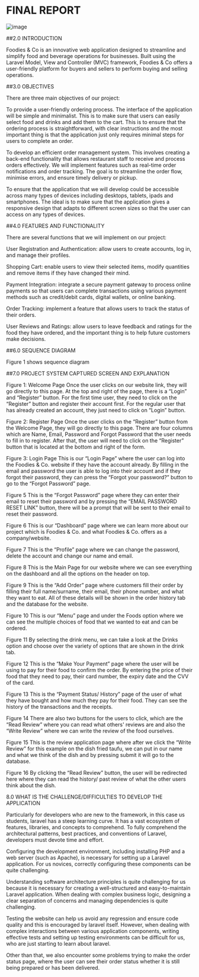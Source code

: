 # FINAL REPORT

![image](https://github.com/akmxlsz/README.md/assets/106504907/a05f2d52-d247-4667-b609-e1d0949bffb9)

##2.0 INTRODUCTION

Foodies & Co is an innovative web application designed to streamline and simplify food and beverage operations for businesses. Built using the Laravel Model, View and Controller (MVC) framework, Foodies & Co offers a user-friendly platform for buyers and sellers to perform buying and selling operations.


##3.0 OBJECTIVES


There are three main objectives of our project:

To provide a user-friendly ordering process. The interface of the application will be simple and minimalist. This is to make sure that users can easily select food and drinks and add them to the cart. This is to ensure that the ordering process is straightforward, with clear instructions and the most important thing is that the application just only requires minimal steps for users to complete an order.

To develop an efficient order management system. This involves creating a back-end functionality that allows restaurant staff to receive and process orders effectively. We will implement features such as real-time order notifications and order tracking. The goal is to streamline the order flow, minimise errors, and ensure timely delivery or pickup.

To ensure that the application that we will develop could be accessible across many types of devices including desktops, tablets, ipads and smartphones. The ideal is to make sure that the application gives a responsive design that adapts to different screen sizes so that the user can access on any types of devices.


##4.0 FEATURES AND FUNCTIONALITY 


There are several functions that we will implement on our project:

User Registration and Authentication: allow users to create accounts, log in, and manage their profiles.

Shopping Cart: enable users to view their selected items, modify quantities and remove items if they have changed their mind.

Payment Integration: integrate a secure payment gateway to process online payments so that users can complete transactions using various payment methods such as credit/debit cards, digital wallets, or online banking.

Order Tracking: implement a feature that allows users to track the status of their orders.

User Reviews and Ratings: allow users to leave feedback and ratings for the food they have ordered, and the important thing is to help future customers make decisions.

##6.0 SEQUENCE DIAGRAM


Figure 1
 shows sequence diagram



##7.0 PROJECT SYSTEM CAPTURED SCREEN AND EXPLANATION


Figure 1: Welcome Page
Once the user clicks on our website link, they will go directly to this page. At the top and right of the page, there is a “Login” and “Register” button. For the first time user, they need to click on the “Register” button and register their account first. For the regular user that has already created an account, they just need to click on “Login” button.

Figure 2: Register Page
Once the user clicks on the “Register” button from the Welcome Page, they will go directly to this page. There are four columns which are Name, Email, Password and Forgot Password that the user needs to fill in to register. After that, the user will need to click on the “Register” button that is located at the bottom and right of the form.


Figure 3: Login Page
 This is our “Login Page” where the user can log into the Foodies & Co. website if they have the account already. By filling in the email and password the user is able to log into their account and if they forgot their password, they can press the “Forgot your password?” button to go to the “Forgot Password” page.

Figure 5
This is the “Forgot Password” page where they can enter their email to reset their password and by pressing the “EMAIL PASSWORD RESET LINK” button, there will be a prompt that will be sent to their email to reset their password.

Figure 6
 This is our “Dashboard” page where we can learn more about our project which is Foodies & Co. and what Foodies & Co. offers as a company/website.


Figure 7 
This is the “Profile” page where we can change the password, delete the account and change our name and email.


Figure 8
This is the Main Page for our website where we can see everything on the dashboard and all the options on the header on top.

Figure 9
This is the “Add Order” page where customers fill their order by filling their full name/surname, their email, their phone number, and what they want to eat. All of these details will be shown in the order history tab and the database for the website.



Figure 10
This is our “Menu” page and under the Foods option where we can see the multiple choices of food that we wanted to eat and can be ordered. 

Figure 11
By selecting the drink menu, we can take a look at the Drinks option and choose over the variety of options that are shown in the drink tab.



Figure 12
This is the “Make Your Payment” page where the user will be using to pay for their food to confirm the order. By entering the price of their food that they need to pay, their card number, the expiry date and the CVV of the card.



Figure 13
This is the “Payment Status/ History” page of the user of what they have bought and how much they pay for their food. They can see the history of the transactions and the receipts. 

Figure 14
There are also two buttons for the users to click, which are the “Read Review” where you can read what others' reviews are and also the “Write Review” where we can write the review of the food ourselves.

Figure 15
This is the review application page where after we click the “Write Review” for this example on the dish fried taufu, we can put in our name and what we think of the dish and by pressing submit it will go to the database.
	

Figure 16
By clicking the “Read Review” button, the user will be redirected here where they can read the history/ past review of what the other users think about the dish.


8.0 WHAT IS THE CHALLENGE/DIFFICULTIES TO DEVELOP THE APPLICATION

Particularly for developers who are new to the framework, in this case us students, laravel has a steep learning curve. It has a vast ecosystem of features, libraries, and concepts to comprehend. To fully comprehend the architectural patterns, best practices, and conventions of Laravel, developers must devote time and effort.

Configuring the development environment, including installing PHP and a web server (such as Apache), is necessary for setting up a Laravel application. For us novices, correctly configuring these components can be quite challenging.

Understanding software architecture principles is quite challenging for us because it is necessary for creating a well-structured and easy-to-maintain Laravel application. When dealing with complex business logic, designing a clear separation of concerns and managing dependencies is quite challenging.

Testing the website can help us avoid any regression and ensure code quality and this is encouraged by laravel itself. However, when dealing with complex interactions between various application components, writing effective tests and setting up testing environments can be difficult for us, who are just starting to learn about laravel.

Other than that, we also encounter some problems trying to make the order status page, where the user can see their order status whether it is still being prepared or has been delivered.
